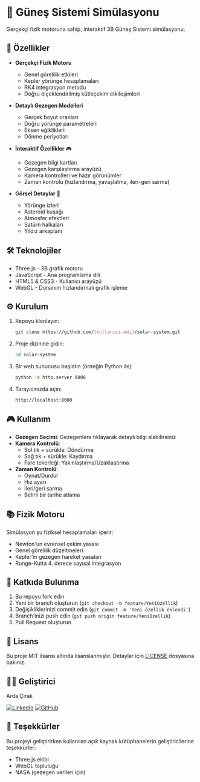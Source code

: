 # 🌌 Güneş Sistemi Simülasyonu

Gerçekçi fizik motoruna sahip, interaktif 3B Güneş Sistemi simülasyonu.

## 🚀 Özellikler

- **Gerçekçi Fizik Motoru**
  - Genel görelilik etkileri
  - Kepler yörünge hesaplamaları
  - RK4 integrasyon metodu
  - Doğru ölçeklendirilmiş kütleçekim etkileşimleri

- **Detaylı Gezegen Modelleri**
  - Gerçek boyut oranları
  - Doğru yörünge parametreleri
  - Eksen eğiklikleri
  - Dönme periyotları

- **İnteraktif Özellikler** 🎮
  - Gezegen bilgi kartları
  - Gezegen karşılaştırma arayüzü
  - Kamera kontrolleri ve hazır görünümler
  - Zaman kontrolü (hızlandırma, yavaşlatma, ileri-geri sarma)

- **Görsel Detaylar** 🎨
  - Yörünge izleri
  - Asteroid kuşağı
  - Atmosfer efektleri
  - Satürn halkaları
  - Yıldız arkaplanı

## 🛠️ Teknolojiler

- Three.js - 3B grafik motoru
- JavaScript - Ana programlama dili
- HTML5 & CSS3 - Kullanıcı arayüzü
- WebGL - Donanım hızlandırmalı grafik işleme

## ⚙️ Kurulum

1. Repoyu klonlayın:
   ```bash
   git clone https://github.com/[kullanıcı-adı]/solar-system.git
   ```

2. Proje dizinine gidin:
   ```bash
   cd solar-system
   ```

3. Bir web sunucusu başlatın (örneğin Python ile):
   ```bash
   python -m http.server 8000
   ```

4. Tarayıcınızda açın:
   ```
   http://localhost:8000
   ```

## 🎮 Kullanım

- **Gezegen Seçimi**: Gezegenlere tıklayarak detaylı bilgi alabilirsiniz
- **Kamera Kontrolü**: 
  - Sol tık + sürükle: Döndürme
  - Sağ tık + sürükle: Kaydırma
  - Fare tekerleği: Yakınlaştırma/Uzaklaştırma
- **Zaman Kontrolü**:
  - Oynat/Durdur
  - Hız ayarı
  - İleri/geri sarma
  - Belirli bir tarihe atlama

## 📚 Fizik Motoru

Simülasyon şu fiziksel hesaplamaları içerir:
- Newton'un evrensel çekim yasası
- Genel görelilik düzeltmeleri
- Kepler'in gezegen hareket yasaları
- Runge-Kutta 4. derece sayısal integrasyon

## 🤝 Katkıda Bulunma

1. Bu repoyu fork edin
2. Yeni bir branch oluşturun (`git checkout -b feature/YeniOzellik`)
3. Değişikliklerinizi commit edin (`git commit -m 'Yeni özellik eklendi'`)
4. Branch'inizi push edin (`git push origin feature/YeniOzellik`)
5. Pull Request oluşturun

## 📝 Lisans

Bu proje MIT lisansı altında lisanslanmıştır. Detaylar için [LICENSE](LICENSE) dosyasına bakınız.

## 👨‍💻 Geliştirici

Arda Çırak

[![LinkedIn](https://img.shields.io/badge/LinkedIn-0077B5?style=for-the-badge&logo=linkedin&logoColor=white)](https://www.linkedin.com/in/bykurtu/)
[![GitHub](https://img.shields.io/badge/GitHub-100000?style=for-the-badge&logo=github&logoColor=white)](https://github.com/byKurtu)

## 🌟 Teşekkürler

Bu projeyi geliştirirken kullanılan açık kaynak kütüphanelerin geliştiricilerine teşekkürler:
- Three.js ekibi
- WebGL topluluğu
- NASA (gezegen verileri için) 
